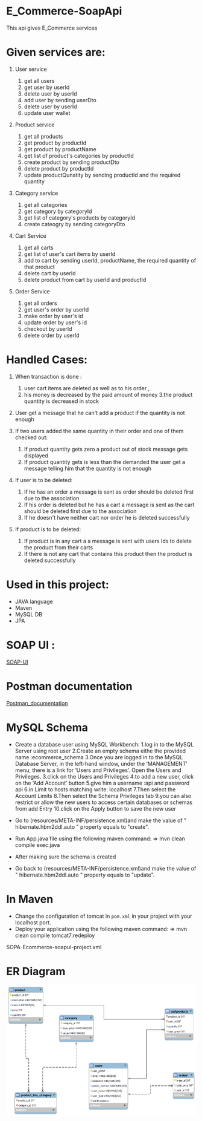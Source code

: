 # E_Commerce-SoapApi

This api gives E_Commerce services 

# Given services are:

1. User service
    
    1.  get all users
    2.  get user by userId
    3.  delete user by userId
    4.  add user by sending userDto 
    5.  delete user by userId
    6.  update user wallet

2. Product service

    1.  get all products
    2.  get product by productId
    3.  get product by productName
    4.  get list of product's categories by productId
    5.  create product by sending productDto
    6.  delete product by productId
    7.  update productQunatity by sending productId and the required quantity

3. Category service
    
    1.  get all categories
    2.  get category by categoryId
    3.  get list of category's products by categoryId
    4.  create cateogry by sending categoryDto
   
4. Cart Service

    1.  get all carts
    2.  get list of user's cart items by userId
    3.  add to cart by sending userId, productName, the required quantity of that product
    4.  delete cart by userId
    5.  delete product from cart by userId and productId

5. Order Service

    1.  get all orders
    2.  get user's order by userId
    3.  make order by user's id
    4.  update order by user's id
    5.  checkout by userId
    6.  delete order by userId

# Handled Cases:


 1. When transaction is done :
    1. user cart items are deleted as well as to his order ,
    2. his money is decreased by the paid amount of money 
    3.the product quantity is decreased in stock
    
2. User get a message that he can't add a product if the quantity is not enough

3. If two users added the same quantity in their order and one of them checked out:
    
    1. If product quantity gets zero a product out of stock message gets displayed
    2. If product quantity gets is less than the demanded the user get a message telling him that the quantity is not enough
  
4. If user is to be deleted:
   
    1. If he has an order a message is sent as order should be deleted first due to the association
    2. If his order is deleted but he has a cart a message is sent as the cart should be deleted first due to the association
    3. If he doesn't have neither cart nor order he is deleted successfully

5. If product is to be deleted:

    1. If product is in any cart a a message is sent with users Ids to delete the product from their carts 
    2. If there is not any cart that contains this product then the product  is deleted successfully
 

# Used in this project:

* JAVA language
* Maven
* MySQL DB
* JPA

# SOAP UI : 
[SOAP-UI](/SOPA-Ecommerce-soapui-project.xml)

# Postman documentation 
[Postman_documentation](https://documenter.getpostman.com/view/20768348/UyxdL9EC)

# MySQL Schema

* Create a database user using MySQL Workbench:
    1.log in to the MySQL Server using root user
    2.Create an empty schema eithe the provided name :ecommerce_schema
    3.Once you are logged in to the MySQL Database Server, in the left-hand window, under the ‘MANAGEMENT’ menu, 
    there is a link for ‘Users and Privileges’. Open the Users and Privileges.
    3.click on the Users and Privileges
    4.to add a new user, click on the ‘Add Account’ button
    5.give him a username :api and password api 
    6.in Limit to hosts matching write: localhost
    7.Then select the Account Limits 
    8.Then select the Schema Privileges tab
    9.you can also restrict or allow the new users to access certain databases or schemas from add Entry
    10.click on the Apply button to save the new user

*  Go to (resources/META-INF/persistence.xml)and make the value of " hibernate.hbm2ddl.auto " property equals to  "create".
*  Run App.java file  using the following maven command: => mvn clean compile exec:java
*  After making sure the schema is created
*  Go back to (resources/META-INF/persistence.xml)and make the value of " hibernate.hbm2ddl.auto " property equals to  "update".

# In Maven 

* Change the configuration of tomcat in `pom.xml` in your project with your localhost port.
* Deploy your application using the following maven command: => mvn clean compile tomcat7:redeploy



SOPA-Ecommerce-soapui-project.xml

# ER Diagram
![](/ER_DIAGRAM.png)
